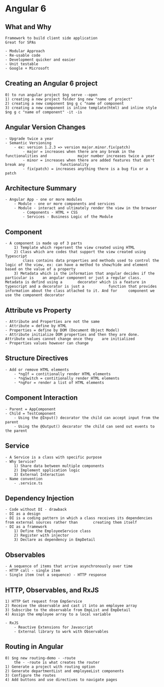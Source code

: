 # Angular 6

## What and Why
    Framework to build client side application
    Great for SPAs

    - Modular Approach
    - Re-usable code
    - Development quicker and easier
    - Unit testable
    - Google + Microsoft

## Creating an Angular 6 project
    0) to run angular project $ng serve --open
    1) creating a new project folder $ng new "name of project"
    2) creating a new component $ng g c "name of component
    3) creating a new component is inline template(html) and inline style $ng g c "name of component" -it -is

## Angular Version Changes
    - Upgrade twice a year
    - Semantic Versioning
        - ex: version 1.2.3 => version major.minor.fix(patch)
            - major = increases when there are any break in the functionalities and              major number increases twice a year 
            - minor = increases when there are added features that don't break any                functionality
            - fix(patch) = increases anything there is a bug fix or a patch

## Architecture Summary
    - Angular App - one or more modules
        - Module - one or more components and services
        - Module - interact and ultimately render the view in the browser
            - Components - HTML + CSS
            - Services - Business Logic of the Module

## Component
    - A component is made up of 3 parts
        1) Template which repersent the view created using HTML
        2) Class which are codes that support the view created using Typescript
            class contains data properties and methods used to control the logic of the view, ex: can have a method to show/hide and element based on the value of a property
        3) Metadata which is the information that angular decides if the particular is    an angular component or just a regular class. Metadata is defind using a       decorator which is a feature in typescript and a decorator is just a           function that provides information about the class attached to it. And for     component we use the component decorator 

## Attribute vs Property
    - Attribute and Properties are not the same
    - Attribute = define by HTML
    - Properties = define by DOM (Document Object Model)
    - Attribute initialize DOM properties and then they are done. Attribute values cannot change once they    are initialized
    - Properties values however can change

## Structure Directives
    - Add or remove HTML elements
        - *ngIf = contitionally render HTML elements
        - *ngSwitch = contitionally render HTML elements
        - *ngFor = render a list of HTML elements

## Component Interaction
    - Parent = AppComponent
    - Child = TestComponent
        - Using the @Input() decorator the child can accept input from the parent
        - Using the @Output() decorator the child can send out events to the parent

## Service
    - A Service is a class with specific purpose
    - Why Service?
        1) Share data between multiple components
        2) Implement spplication logic
        3) External Interaction 
    - Name convention
        - .service.ts

## Dependency Injection
    - Code without DI - drawback
    - DI as a design
    - DI is a coding pattern in which a class receives its dependencies from external sources rather than       creating them itself
    - DI as a framework
        1) Define the EmployeeService class
        2) Register with injector
        3) Declare as dependency in EmpDetail

## Observables
    - A sequence of items that arrive asynchronously over time
    - HTTP call - single item
    - Single item (not a sequence) - HTTP response 


## HTTP, Observables, and RxJS
    1) HTTP Get request from EmpService
    2) Receive the observable and cast it into an employee array
    3) Subscribe to the observable from EmpList and EmpDetail
    4) Assign the employee array to a local variable

    - RxJS
        - Reactive Extensions for Javascript
        - External library to work with Observables


## Routing in Angular
    0) $ng new routing-demo - -route
        the - -route is what creates the router
    1) Generate a project with routing option
    2) Generate departmentList and employeeList components
    3) Configure the routes
    4) Add buttons and use directives to navigate pages